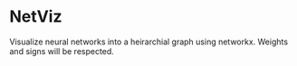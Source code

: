 # NetViz
Visualize neural networks into a heirarchial graph using networkx. Weights and signs will be respected.
